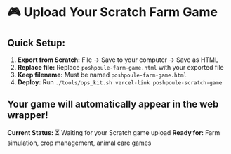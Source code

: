 # 🎮 Upload Your Scratch Farm Game

## Quick Setup:
1. **Export from Scratch:** File → Save to your computer → Save as HTML
2. **Replace file:** Replace `poshpoule-farm-game.html` with your exported file
3. **Keep filename:** Must be named `poshpoule-farm-game.html`
4. **Deploy:** Run `./tools/ops_kit.sh vercel-link poshpoule-scratch-game`

## Your game will automatically appear in the web wrapper!

**Current Status:** ⏳ Waiting for your Scratch game upload
**Ready for:** Farm simulation, crop management, animal care games
